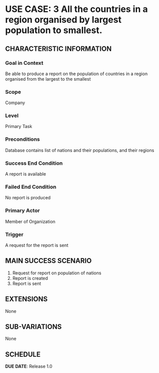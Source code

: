 # USE CASE: 3 All the countries in a region organised by largest population to smallest.

## CHARACTERISTIC INFORMATION

### Goal in Context

Be able to produce a report on the population of countries in a region organised from the largest to the smallest

### Scope

Company

### Level

Primary Task

### Preconditions

Database contains list of nations and their populations, and their regions

### Success End Condition

A report is available

### Failed End Condition

No report is produced

### Primary Actor

Member of Organization

### Trigger

A request for the report is sent

## MAIN SUCCESS SCENARIO

1. Request for report on population of nations
2. Report is created
3. Report is sent

## EXTENSIONS

None

## SUB-VARIATIONS

None

## SCHEDULE

**DUE DATE**: Release 1.0
